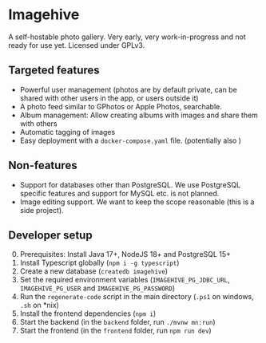 # Imagehive

A self-hostable photo gallery. Very early, very work-in-progress and not ready for use yet. Licensed under GPLv3.

## Targeted features
- Powerful user management (photos are by default private, can be shared with other users in the app, or users outside it)
- A photo feed similar to GPhotos or Apple Photos, searchable.
- Album management: Allow creating albums with images and share them with others
- Automatic tagging of images
- Easy deployment with a `docker-compose.yaml` file. (potentially also )

## Non-features
- Support for databases other than PostgreSQL. We use PostgreSQL specific features and support for MySQL etc. is not planned.
- Image editing support. We want to keep the scope reasonable (this is a side project).

## Developer setup
0. Prerequisites: Install Java 17+, NodeJS 18+ and PostgreSQL 15+
1. Install Typescript globally (`npm i -g typescript`)
2. Create a new database (`createdb imagehive`)
3. Set the required environment variables (`IMAGEHIVE_PG_JDBC_URL`, `IMAGEHIVE_PG_USER` and `IMAGEHIVE_PG_PASSWORD`)
4. Run the `regenerate-code` script in the main directory (`.ps1` on windows, `.sh` on *nix)
5. Install the frontend dependencies (`npm i`)
6. Start the backend (in the `backend` folder, run `./mvnw mn:run`)
7. Start the frontend (in the `frontend` folder, run `npm run dev`)